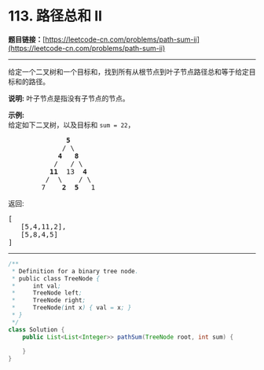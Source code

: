 # 113. 路径总和 II

**题目链接：**[https://leetcode-cn.com/problems/path-sum-ii](https://leetcode-cn.com/problems/path-sum-ii)

---

<div class="content__1Y2H">
 <div class="notranslate">
  <p>给定一个二叉树和一个目标和，找到所有从根节点到叶子节点路径总和等于给定目标和的路径。</p> 
  <p><strong>说明:</strong>&nbsp;叶子节点是指没有子节点的节点。</p> 
  <p><strong>示例:</strong><br> 给定如下二叉树，以及目标和&nbsp;<code>sum = 22</code>，</p> 
  <pre class="language-text">              <strong>5</strong>
             / \
            <strong>4</strong>   <strong>8</strong>
           /   / \
          <strong>11</strong>  13  <strong>4</strong>
         /  \    / \
        7    <strong>2</strong>  <strong>5</strong>   1
</pre> 
  <p>返回:</p> 
  <pre class="language-text">[
   [5,4,11,2],
   [5,8,4,5]
]
</pre> 
 </div>
</div>

---

```java
/**
 * Definition for a binary tree node.
 * public class TreeNode {
 *     int val;
 *     TreeNode left;
 *     TreeNode right;
 *     TreeNode(int x) { val = x; }
 * }
 */
class Solution {
    public List<List<Integer>> pathSum(TreeNode root, int sum) {
        
    }
}
```